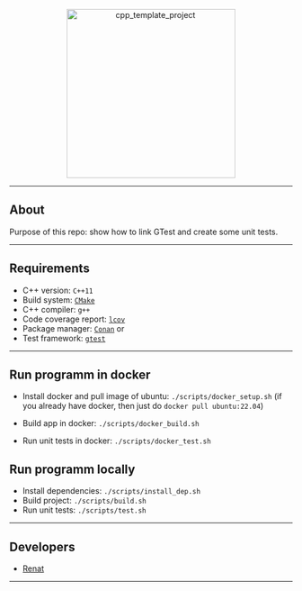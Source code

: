 <p align="center">
      <img src="https://i.ibb.co/vdydkBk/cpp-img.jpg" alt="cpp_template_project" width="300">
</p>


---

## About

Purpose of this repo: show how to link GTest and create some unit tests.

---

## Requirements
* C++ version: `C++11`
* Build system: [`CMake`](https://cmake.org/)
* C++ compiler: `g++`
* Code coverage report: [`lcov`](http://ltp.sourceforge.net/coverage/lcov.php)
* Package manager: [`Conan`](https://conan.io/downloads) or
* Test framework: [`gtest`](https://github.com/google/googletest)

---

## Run programm in docker

* Install docker and pull image of ubuntu: `./scripts/docker_setup.sh` (if you already have docker, then just do `docker pull ubuntu:22.04`)

* Build app in docker: `./scripts/docker_build.sh`

* Run unit tests in docker: `./scripts/docker_test.sh`


## Run programm locally

* Install dependencies: `./scripts/install_dep.sh`
* Build project: `./scripts/build.sh`
* Run unit tests: `./scripts/test.sh`
---

## Developers

- [Renat](https://github.com/khatymov)

---
